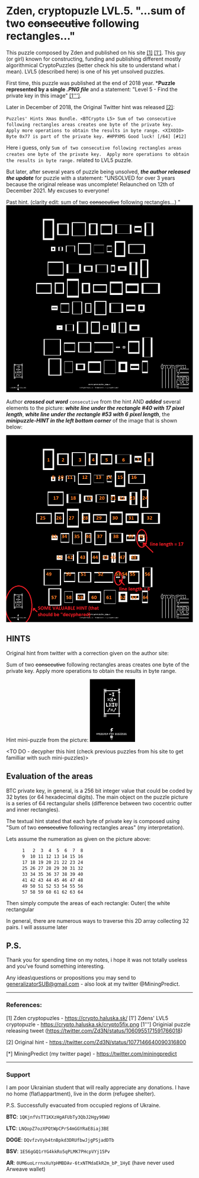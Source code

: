 # Zden, cryptopuzle LVL.5. "...sum of two ~~consecutive~~ following rectangles..."

This puzzle composed by Zden and published on his site [[1]](https://crypto.haluska.sk/) [[1']](https://crypto.haluska.sk/crypto5fix.png). 
This guy (or girl) known for constructing, funding and publishing different mostly algorithmical CryptoPuzzles (better check his site to 
understand what i mean). LVL5 (described here) is one of his yet unsolved puzzles.

First time, this puzzle was published at the end of 2018 year. ***Puzzle represented by a single *.PNG file*** and a statement: 
"Level 5 - Find the private key in this image" [[1''']](https://twitter.com/Zd3N/status/1060955171591766018).


Later in December of 2018, the Original Twitter hint was released [[2]](https://twitter.com/Zd3N/status/1077146640090316800):
```
Puzzles' Hints Xmas Bundle. <BTCrypto L5> Sum of two consecutive following rectangles areas creates one byte of the private key.
Apply more operations to obtain the results in byte range. <XIXOIO> Byte 0x77 is part of the private key. #HPPXMS Good luck! [/64] [#12]
```
Here i guess, only ```Sum of two consecutive following rectangles areas creates one byte of the private key. 
Apply more operations to obtain the results in byte range.``` related to LVL5 puzzle.


But later, after several years of puzzle being unsolved, ***the author released the update*** for puzzle with a statement: 
"UNSOLVED for over 3 years because the original release was uncomplete! Relaunched on 12th of December 2021. My excuses to everyone!

Past hint.
(clarity edit: sum of two  ~~consecutive~~ following rectangles...)
"
![FIXED LVL5 puzzle](https://github.com/HomelessPhD/Zden_LVL5/blob/c82beb668696d7f59aca16465ce408747a240b88/crypto5fix.png)

Author ***crossed out word*** ```consecutive``` from the hint AND ***added*** several elements to the picture: ***white line under the rectangle #40 with 17
pixel length***, ***white line under the rectangle #53 with 6 pixel length***, the ***minipuzzle-HINT in the left bottom corner*** of the image that is 
shown below:

![LVL5 interesting spots](https://github.com/HomelessPhD/Zden_LVL5/blob/6bdb5f55b918f7c589a55f906ba96ca16379ded4/pics/crypto5fix_valuableSpots.png)


## HINTS

Original hint from twitter with a correction given on the author site:

 Sum of two ~~consecutive~~ following rectangles areas creates one byte of the private key.
Apply more operations to obtain the results in byte range.

Hint mini-puzzle from the picture:
![mini-puzzle hint](https://github.com/HomelessPhD/Zden_LVL5/blob/6bdb5f55b918f7c589a55f906ba96ca16379ded4/pics/crypto5fix_BigHint.png)

<TO DO - decypher this hint (check previous puzzles from his site to get familliar with such mini-puzzles)>

## Evaluation of the areas

BTC private key, in general, is a 256 bit integer value that could be coded by 32 bytes (or 64 hexadecimal digits).
The main object on the puzzle picture is a series of 64 rectangular shells (difference between two cocentric outter and inner rectangles).

The textual hint stated that each byte of private key is composed using "Sum of two ~~consecutive~~ following rectangles areas" 
(my interpretation).

Lets assume the numeration as given on the picture above:
```
      1   2  3  4  5  6  7  8
      9  10 11 12 13 14 15 16
      17 18 19 20 21 22 23 24
      25 26 27 28 29 30 31 32
      33 34 35 36 37 38 39 40
      41 42 43 44 45 46 47 48
      49 50 51 52 53 54 55 56
      57 58 59 60 61 62 63 64
```
Then simply compute the areas of each rectangle: Outer( the white rectangular 

In general, there are numerous ways to traverse this 2D array collecting 32 pairs. I will asssume later 

## P.S.

Thank you for spending time on my notes, i hope it was not totally useless and you've found something interesting. 

Any ideas\questions or propositions you may send to generalizatorSUB@gmail.com - also look at my twitter @MiningPredict.

-------------------------------------------------------------------------
### References:

[1] Zden cryptopuzles - https://crypto.haluska.sk/
[1'] Zdens' LVL5 cryptopuzle -  https://crypto.haluska.sk/crypto5fix.png
[1'''] Originial puzzle releasing tweet (https://twitter.com/Zd3N/status/1060955171591766018)

[2] Original hint - https://twitter.com/Zd3N/status/1077146640090316800

[*] MiningPredict (my twitter page) - https://twitter.com/miningpredict



-------------------------------------------------------------------------
### Support
I am poor Ukrainian student that will really appreciate any donations.
I have no home (flat\appartment), live in the dorm (refugee shelter).
 
P.S. Successfully evacuated from occupied regions of Ukraine.

**BTC**:  `1QKjnfVsTT1KXzHgAFUbTy3QbJ2Hgy96WU`

**LTC**:  `LNQopZ7ozXPQtWpCPrS4mGGYRaE8iaj3BE`

**DOGE**: `DQvfzvVyb4tnBpkd3DRUfbwJjgPSjadDTb`

 **BSV**: `1E56gGQ1rYG4kkRo5qPLMK7PHcpVYj15Pv`

**AR**: `0UM6uoLrrnxXuYpHMBDAv-6txNTMdaEkR2m_bP_1HyE`
(have never used Arweave wallet)
